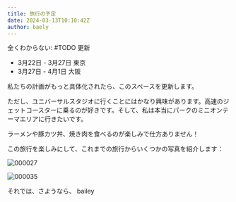 ```yaml
---
title: 旅行の予定
date: 2024-03-13T10:10:42Z
author: baely
---
```

全くわからない: #TODO 更新

- 3月22日 - 3月27日 東京
- 3月27日 - 4月1日 大阪

私たちの計画がもっと具体化されたら、このスペースを更新します。

ただし、ユニバーサルスタジオに行くことにはかなり興味があります。高速のジェットコースターに乗るのが好きです。そして、私は本当にパークのミニオンテーマエリアに行きたいです。

ラーメンや豚カツ丼、焼き肉を食べるのが楽しみで仕方ありません！

この旅行を楽しみにして、これまでの旅行からいくつかの写真を紹介します：

![000027](https://github.com/devhou-se/www-jp/assets/5674656/b552fc9a-d036-4e42-bd62-e17e42b54d21)

![000035](https://github.com/devhou-se/www-jp/assets/5674656/492a8139-dfc5-466b-8adf-19a35a9b3363)

それでは、さようなら、
bailey
